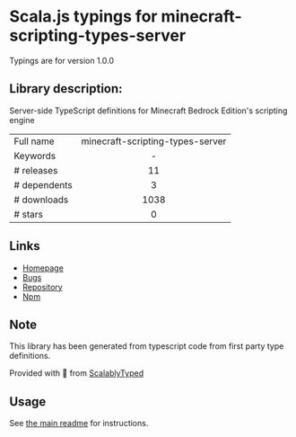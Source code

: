 
# Scala.js typings for minecraft-scripting-types-server

Typings are for version 1.0.0

## Library description:
Server-side TypeScript definitions for Minecraft Bedrock Edition's scripting engine

|                    |                 |
| ------------------ | :-------------: |
| Full name          | minecraft-scripting-types-server |
| Keywords           | - |
| # releases         | 11 |
| # dependents       | 3 |
| # downloads        | 1038 |
| # stars            | 0 |

## Links
- [Homepage](https://github.com/minecraft-addon-tools/minecraft-scripting-types)
- [Bugs](https://github.com/minecraft-addon-tools/minecraft-scripting-types/issues)
- [Repository](https://github.com/minecraft-addon-tools/minecraft-scripting-types)
- [Npm](https://www.npmjs.com/package/minecraft-scripting-types-server)
    


## Note
This library has been generated from typescript code from first party type definitions.

Provided with :purple_heart: from [ScalablyTyped](https://github.com/oyvindberg/ScalablyTyped)

## Usage
See [the main readme](../../readme.md) for instructions.


